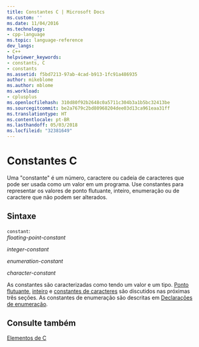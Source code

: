 ```yaml
---
title: Constantes C | Microsoft Docs
ms.custom: ''
ms.date: 11/04/2016
ms.technology:
- cpp-language
ms.topic: language-reference
dev_langs:
- C++
helpviewer_keywords:
- constants, C
- constants
ms.assetid: f5bd7213-97ab-4cad-b913-1fc91a486935
author: mikeblome
ms.author: mblome
ms.workload:
- cplusplus
ms.openlocfilehash: 310d80f92b2648c0a5711c304b3a1b5bc32413be
ms.sourcegitcommit: be2a7679c2bd80968204dee03d13ca961eaa31ff
ms.translationtype: HT
ms.contentlocale: pt-BR
ms.lasthandoff: 05/03/2018
ms.locfileid: "32381649"
---
```

# <a name="c-constants"></a>Constantes C
Uma "constante" é um número, caractere ou cadeia de caracteres que pode ser usada como um valor em um programa. Use constantes para representar os valores de ponto flutuante, inteiro, enumeração ou de caractere que não podem ser alterados.  
  
## <a name="syntax"></a>Sintaxe  
 `constant`:  
 *floating-point-constant*  
  
 *integer-constant*  
  
 *enumeration-constant*  
  
 *character-constant*  
  
 As constantes são caracterizadas como tendo um valor e um tipo. [Ponto flutuante](../c-language/c-floating-point-constants.md), [inteiro](../c-language/c-integer-constants.md) e [constantes de caracteres](../c-language/c-character-constants.md) são discutidos nas próximas três seções. As constantes de enumeração são descritas em [Declarações de enumeração](../c-language/c-enumeration-declarations.md).  
  
## <a name="see-also"></a>Consulte também  
 [Elementos de C](../c-language/elements-of-c.md)